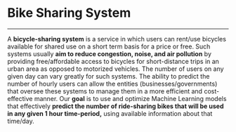 # Bike Sharing System
---
A **bicycle-sharing system** is a service in which users can rent/use bicycles available for shared use on a short term basis for a price or free. Such systems usually **aim to reduce congestion, noise, and air pollution** by providing free/affordable access to bicycles for short-distance trips in an urban area as opposed to motorized vehicles. The number of users on any given day can vary greatly for such systems. The ability to predict the number of hourly users can allow the entities (businesses/governments) that oversee these systems to manage them in a more efficient and cost-effective manner. Our **goal** is to use and optimize Machine Learning models that effectively **predict the number of ride-sharing bikes that will be used in any given 1 hour time-period,** using available information about that time/day.

